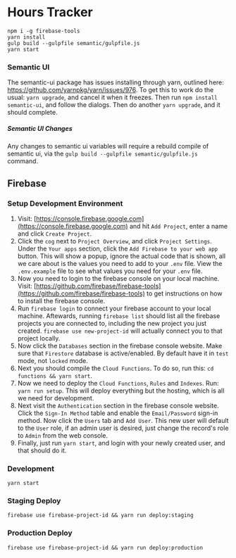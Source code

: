 # Hours Tracker

```
npm i -g firebase-tools
yarn install
gulp build --gulpfile semantic/gulpfile.js
yarn start
```

### Semantic UI

The semantic-ui package has issues installing through yarn, outlined here: https://github.com/yarnpkg/yarn/issues/976.  To get this to work do the usual: `yarn upgrade`, and cancel it when it freezes.   Then run `npm install semantic-ui`, and follow the dialogs.  Then do another `yarn upgrade`, and it should complete.

##### Semantic UI Changes

Any changes to semantic ui variables will require a rebuild compile of semantic ui, via the `gulp build --gulpfile semantic/gulpfile.js` command.

## Firebase

### Setup Development Environment

1. Visit: [https://console.firebase.google.com](https://console.firebase.google.com) and hit `Add Project`, enter a name and click `Create Project`.
2. Click the `cog` next to `Project Overview`, and click `Project Settings`.  Under the `Your apps` section, click the `Add Firebase to your web app` button.  This will show a popup, ignore the actual code that is shown, all we care about is the values you need to add to your `.env` file.  View the `.env.example` file to see what values you need for your `.env` file.
3. Now you need to login to the firebase console on your local machine.  Visit: [https://github.com/firebase/firebase-tools](https://github.com/firebase/firebase-tools) to get instructions on how to install the firebase console.
4. Run `firebase login` to connect your firebase account to your local machine.  Aftewards, running `firebase list` should list all the firebase projects you are connected to, including the new project you just created.  `firebase use new-project-id` will actually connect you to that project locally.
5. Now click the `Databases` section in the firebase console website.  Make sure that `Firestore` database is active/enabled.  By default have it in `test` mode, not `locked` mode.
6. Next you should compile the `Cloud Functions`.  To do so, run this: `cd functions && yarn start`.
6.  Now we need to deploy the `Cloud Functions`, `Rules` and `Indexes`.  Run: `yarn run setup`.  This will deploy everything but the hosting, which is all we need for development.
7. Next visit the `Authentication` section in the firebase console website.  Click the `Sign-In Method` table and enable the `Email/Password` sign-in method.  Now click the `Users` tab and `Add User`.  This new user will default to the `User` role, if an admin user is desired, just change the record's role to `Admin` from the web console.
8. Finally, just run `yarn start`, and login with your newly created user, and that should do it.

### Development

```
yarn start
```

### Staging Deploy

```
firebase use firebase-project-id && yarn run deploy:staging
```

### Production Deploy

```
firebase use firebase-project-id && yarn run deploy:production
```
